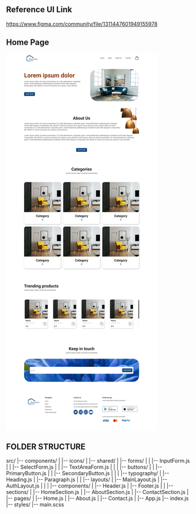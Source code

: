 ## Reference UI Link
https://www.figma.com/community/file/1311447601949155978

## Home Page
![Alt Text](images/screenshot_home.jpeg)

## FOLDER STRUCTURE
src/
|-- components/
|   |-- icons/
|   |-- shared/
|       |-- forms/
|       |   |-- InputForm.js
|       |   |-- SelectForm.js
|       |   |-- TextAreaForm.js
|       |
|       |-- buttons/
|       |   |-- PrimaryButton.js
|       |   |-- SecondaryButton.js
|       |
|       |-- typography/
|           |-- Heading.js
|           |-- Paragraph.js
|
|   |-- layouts/
|       |-- MainLayout.js
|       |-- AuthLayout.js
|       |
|       |-- components/
|           |-- Header.js
|           |-- Footer.js
|
|   |-- sections/
|       |-- HomeSection.js
|       |-- AboutSection.js
|       |-- ContactSection.js
|
|-- pages/
|   |-- Home.js
|   |-- About.js
|   |-- Contact.js
|
|-- App.js
|-- index.js
|-- styles/
    |-- main.scss
